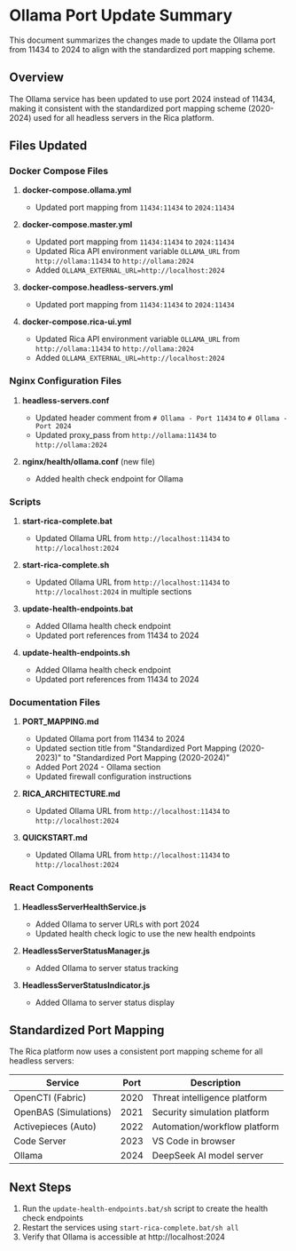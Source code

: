 # Ollama Port Update Summary

This document summarizes the changes made to update the Ollama port from 11434 to 2024 to align with the standardized port mapping scheme.

## Overview

The Ollama service has been updated to use port 2024 instead of 11434, making it consistent with the standardized port mapping scheme (2020-2024) used for all headless servers in the Rica platform.

## Files Updated

### Docker Compose Files

1. **docker-compose.ollama.yml**
   - Updated port mapping from `11434:11434` to `2024:11434`

2. **docker-compose.master.yml**
   - Updated port mapping from `11434:11434` to `2024:11434`
   - Updated Rica API environment variable `OLLAMA_URL` from `http://ollama:11434` to `http://ollama:2024`
   - Added `OLLAMA_EXTERNAL_URL=http://localhost:2024`

3. **docker-compose.headless-servers.yml**
   - Updated port mapping from `11434:11434` to `2024:11434`

4. **docker-compose.rica-ui.yml**
   - Updated Rica API environment variable `OLLAMA_URL` from `http://ollama:11434` to `http://ollama:2024`
   - Added `OLLAMA_EXTERNAL_URL=http://localhost:2024`

### Nginx Configuration Files

1. **headless-servers.conf**
   - Updated header comment from `# Ollama - Port 11434` to `# Ollama - Port 2024`
   - Updated proxy_pass from `http://ollama:11434` to `http://ollama:2024`

2. **nginx/health/ollama.conf** (new file)
   - Added health check endpoint for Ollama

### Scripts

1. **start-rica-complete.bat**
   - Updated Ollama URL from `http://localhost:11434` to `http://localhost:2024`

2. **start-rica-complete.sh**
   - Updated Ollama URL from `http://localhost:11434` to `http://localhost:2024` in multiple sections

3. **update-health-endpoints.bat**
   - Added Ollama health check endpoint
   - Updated port references from 11434 to 2024

4. **update-health-endpoints.sh**
   - Added Ollama health check endpoint
   - Updated port references from 11434 to 2024

### Documentation Files

1. **PORT_MAPPING.md**
   - Updated Ollama port from 11434 to 2024
   - Updated section title from "Standardized Port Mapping (2020-2023)" to "Standardized Port Mapping (2020-2024)"
   - Added Port 2024 - Ollama section
   - Updated firewall configuration instructions

2. **RICA_ARCHITECTURE.md**
   - Updated Ollama URL from `http://localhost:11434` to `http://localhost:2024`

3. **QUICKSTART.md**
   - Updated Ollama URL from `http://localhost:11434` to `http://localhost:2024`

### React Components

1. **HeadlessServerHealthService.js**
   - Added Ollama to server URLs with port 2024
   - Updated health check logic to use the new health endpoints

2. **HeadlessServerStatusManager.js**
   - Added Ollama to server status tracking

3. **HeadlessServerStatusIndicator.js**
   - Added Ollama to server status display

## Standardized Port Mapping

The Rica platform now uses a consistent port mapping scheme for all headless servers:

| Service | Port | Description |
|---------|------|-------------|
| OpenCTI (Fabric) | 2020 | Threat intelligence platform |
| OpenBAS (Simulations) | 2021 | Security simulation platform |
| Activepieces (Auto) | 2022 | Automation/workflow platform |
| Code Server | 2023 | VS Code in browser |
| Ollama | 2024 | DeepSeek AI model server |

## Next Steps

1. Run the `update-health-endpoints.bat/sh` script to create the health check endpoints
2. Restart the services using `start-rica-complete.bat/sh all`
3. Verify that Ollama is accessible at http://localhost:2024
